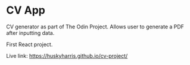 # CV App

CV generator as part of The Odin Project. Allows user to generate a PDF after inputting data.

First React project.

Live link: https://huskyharris.github.io/cv-project/
